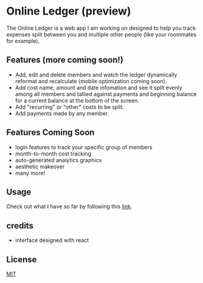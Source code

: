 # Online Ledger (preview)

The Online Ledger is a web app I am working on designed to help you track expenses split between you and multiple other people (like your roommates for example). 

## Features (more coming soon!)

- Add, edit and delete members and watch the ledger dynamically reformat and recalculate (mobile optimization coming soon).
- Add cost name, amount and date infomation and see it split evenly among all members and tallied against payments and beginning balance for a current balance at the bottom of the screen. 
- Add "recurring" or "other" costs to be split.
- Add payments made by any member.

## Features Coming Soon

- login features to track your specific group of members
- month-to-month cost tracking
- auto-generated analytics graphics
- aesthetic makeover
- many more!

## Usage

Check out what I have so far by following this [link](https://joeystip.github.io/online-ledger-react/).

## credits

- interface designed with react

## License

[MIT](https://choosealicense.com/licenses/mit/)
